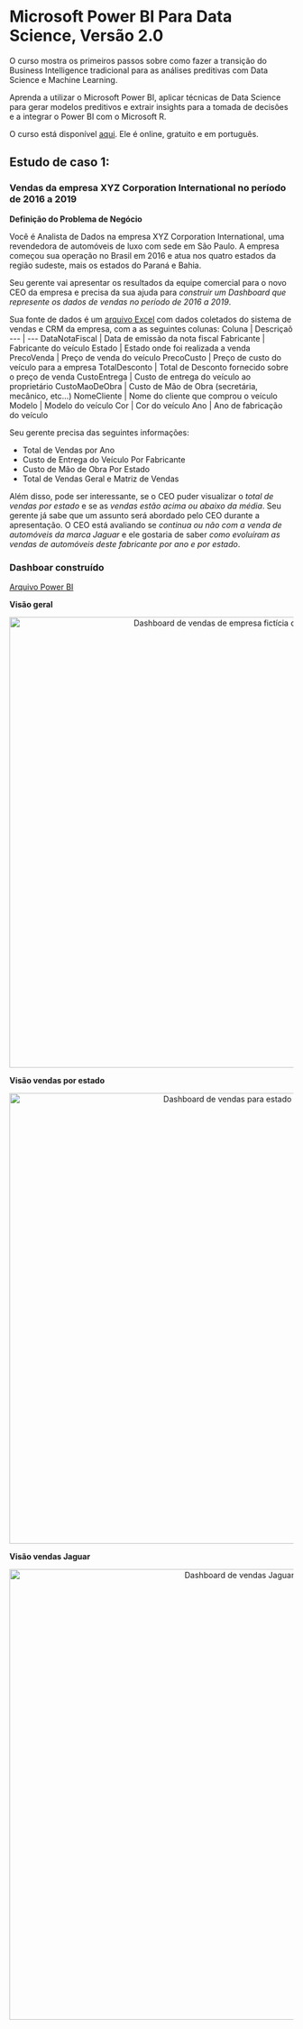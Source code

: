 # Microsoft Power BI Para Data Science, Versão 2.0

O curso mostra os primeiros passos sobre como fazer a transição do Business Intelligence tradicional para as análises preditivas com Data Science e Machine Learning.

Aprenda a utilizar o Microsoft Power BI, aplicar técnicas de Data Science para gerar modelos preditivos e extrair insights para a tomada de decisões e a integrar o Power BI com o Microsoft R. 

O curso está disponível [aqui](https://www.datascienceacademy.com.br/course?courseid=microsoft-power-bi-para-data-science). Ele é online, gratuito e em português.


## Estudo de caso 1:
### Vendas da empresa XYZ Corporation International no período de 2016 a 2019

**Definição do Problema de Negócio**

Você é Analista de Dados na empresa XYZ Corporation International, uma revendedora de automóveis de luxo com sede em São Paulo. A empresa começou sua operação no Brasil em 2016 e atua nos quatro estados da região sudeste, mais os estados do Paraná e Bahia.

Seu  gerente  vai  apresentar  os  resultados  da equipe  comercial  para  o  novo  CEO  da empresa  e  precisa  da  sua  ajuda  para  *construir  um  Dashboard  que  represente  os  dados  de vendas no período de 2016 a 2019*.

Sua fonte de dados é um [arquivo Excel](https://github.com/luizabizoni/power-bi-studies/blob/master/dsa-cap-02/DadosVendaCarros.xlsx) com dados coletados do sistema de vendas e CRM da empresa, com a as seguintes colunas:
Coluna   | Descriçaõ
--- | ---
DataNotaFiscal | Data de emissão da nota fiscal
Fabricante | Fabricante do veículo
Estado | Estado onde foi realizada a venda
PrecoVenda | Preço de venda do veículo
PrecoCusto | Preço de custo do veículo para a empresa
TotalDesconto | Total de Desconto fornecido sobre o preço de venda
CustoEntrega | Custo de entrega do veículo ao proprietário
CustoMaoDeObra | Custo de Mão de Obra (secretária, mecânico, etc...)
NomeCliente | Nome do cliente que comprou o veículo
Modelo | Modelo do veículo
Cor | Cor do veículo
Ano | Ano de fabricação do veículo

Seu gerente precisa das seguintes informações:

- Total de Vendas por Ano
- Custo de Entrega do Veículo Por Fabricante
- Custo de Mão de Obra Por Estado
- Total de Vendas Geral e Matriz de Vendas

Além  disso,  pode  ser  interessante, se  o  CEO  puder  visualizar  o *total  de  vendas  por estado* e se as *vendas estão acima ou abaixo da média*. Seu gerente já sabe que um assunto será abordado pelo CEO durante a apresentação. O CEO está avaliando se *continua ou não com a venda de automóveis da marca Jaguar* e ele gostaria de saber *como evoluíram as vendas de automóveis deste fabricante por ano e por estado*.

### Dashboar construído
[Arquivo Power BI](https://github.com/luizabizoni/power-bi-studies/blob/master/dsa-cap-02/estudo_01.pbix)

**Visão geral**
<center><img src="https://github.com/luizabizoni/power-bi-studies/blob/master/dsa-cap-02/dashboard_estudo_01.PNG" alt ="Dashboard de vendas de empresa fictícia de automóveis" width="800"></center>

**Visão vendas por estado**
<center><img src="https://github.com/luizabizoni/power-bi-studies/blob/master/dsa-cap-02/dashboard_estudo_01_2.PNG" alt ="Dashboard de vendas para estado de SP" width="800"></center>

**Visão vendas Jaguar**
<center><img src="https://github.com/luizabizoni/power-bi-studies/blob/master/dsa-cap-02/dashboard_estudo_01_3.PNG" alt ="Dashboard de vendas Jaguar" width="800"></center>
